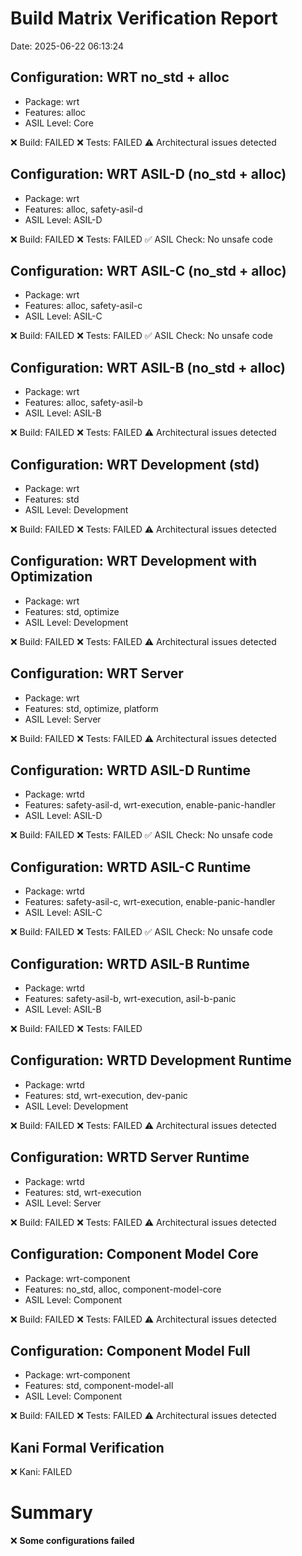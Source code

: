 # Build Matrix Verification Report
Date: 2025-06-22 06:13:24

## Configuration: WRT no_std + alloc
- Package: wrt
- Features: alloc
- ASIL Level: Core

❌ Build: FAILED
❌ Tests: FAILED
⚠️ Architectural issues detected

## Configuration: WRT ASIL-D (no_std + alloc)
- Package: wrt
- Features: alloc, safety-asil-d
- ASIL Level: ASIL-D

❌ Build: FAILED
❌ Tests: FAILED
✅ ASIL Check: No unsafe code

## Configuration: WRT ASIL-C (no_std + alloc)
- Package: wrt
- Features: alloc, safety-asil-c
- ASIL Level: ASIL-C

❌ Build: FAILED
❌ Tests: FAILED
✅ ASIL Check: No unsafe code

## Configuration: WRT ASIL-B (no_std + alloc)
- Package: wrt
- Features: alloc, safety-asil-b
- ASIL Level: ASIL-B

❌ Build: FAILED
❌ Tests: FAILED
⚠️ Architectural issues detected

## Configuration: WRT Development (std)
- Package: wrt
- Features: std
- ASIL Level: Development

❌ Build: FAILED
❌ Tests: FAILED
⚠️ Architectural issues detected

## Configuration: WRT Development with Optimization
- Package: wrt
- Features: std, optimize
- ASIL Level: Development

❌ Build: FAILED
❌ Tests: FAILED
⚠️ Architectural issues detected

## Configuration: WRT Server
- Package: wrt
- Features: std, optimize, platform
- ASIL Level: Server

❌ Build: FAILED
❌ Tests: FAILED
⚠️ Architectural issues detected

## Configuration: WRTD ASIL-D Runtime
- Package: wrtd
- Features: safety-asil-d, wrt-execution, enable-panic-handler
- ASIL Level: ASIL-D

❌ Build: FAILED
❌ Tests: FAILED
✅ ASIL Check: No unsafe code

## Configuration: WRTD ASIL-C Runtime
- Package: wrtd
- Features: safety-asil-c, wrt-execution, enable-panic-handler
- ASIL Level: ASIL-C

❌ Build: FAILED
❌ Tests: FAILED
✅ ASIL Check: No unsafe code

## Configuration: WRTD ASIL-B Runtime
- Package: wrtd
- Features: safety-asil-b, wrt-execution, asil-b-panic
- ASIL Level: ASIL-B

❌ Build: FAILED
❌ Tests: FAILED

## Configuration: WRTD Development Runtime
- Package: wrtd
- Features: std, wrt-execution, dev-panic
- ASIL Level: Development

❌ Build: FAILED
❌ Tests: FAILED
⚠️ Architectural issues detected

## Configuration: WRTD Server Runtime
- Package: wrtd
- Features: std, wrt-execution
- ASIL Level: Server

❌ Build: FAILED
❌ Tests: FAILED
⚠️ Architectural issues detected

## Configuration: Component Model Core
- Package: wrt-component
- Features: no_std, alloc, component-model-core
- ASIL Level: Component

❌ Build: FAILED
❌ Tests: FAILED
⚠️ Architectural issues detected

## Configuration: Component Model Full
- Package: wrt-component
- Features: std, component-model-all
- ASIL Level: Component

❌ Build: FAILED
❌ Tests: FAILED
⚠️ Architectural issues detected

## Kani Formal Verification
❌ Kani: FAILED

# Summary

❌ **Some configurations failed**
